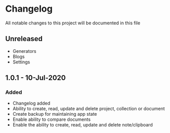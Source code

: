 # Changelog

All notable changes to this project will be documented in this file

## Unreleased

- Generators
- Blogs
- Settings

## 1.0.1 - 10-Jul-2020

### Added

- Changelog added
- Ability to create, read, update and delete project, collection or document
- Create backup for maintaining app state
- Enable ability to compare documents
- Enable the ability to create, read, update and delete note/clipboard
